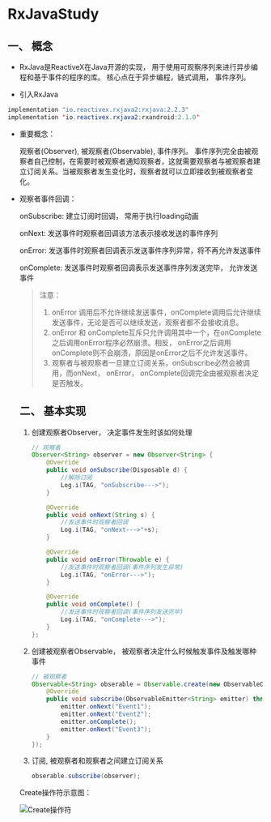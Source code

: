 # RxJavaStudy

## 一、 概念

- RxJava是ReactiveX在Java开源的实现， 用于使用可观察序列来进行异步编程和基于事件的程序的库。 核心点在于异步编程，链式调用， 事件序列。

- 引入RxJava

```java
implementation "io.reactivex.rxjava2:rxjava:2.2.3"
implementation 'io.reactivex.rxjava2:rxandroid:2.1.0'
```

- 重要概念：

  观察者(Observer), 被观察者(Observable), 事件序列。 事件序列完全由被观察者自己控制，在需要时被观察者通知观察者，这就需要观察者与被观察者建立订阅关系。当被观察者发生变化时，观察者就可以立即接收到被观察者变化。

- 观察者事件回调：

  onSubscribe: 建立订阅时回调， 常用于执行loading动画

  onNext:  发送事件时观察者回调该方法表示接收发送的事件序列

  onError: 发送事件时观察者回调表示发送事件序列异常，将不再允许发送事件

  onComplete: 发送事件时观察者回调表示发送事件序列发送完毕， 允许发送事件

  > 注意：
  >
  > 1. onError 调用后不允许继续发送事件，onComplete调用后允许继续发送事件，无论是否可以继续发送，观察者都不会接收消息。
  > 2. onError  和 onComplete互斥只允许调用其中一个，在onComplete之后调用onError程序必然崩溃。相反， onError之后调用onComplete则不会崩溃，原因是onError之后不允许发送事件。
  > 3. 观察者与被观察者一旦建立订阅关系，onSubscribe必然会被调用，而onNext， onError， onComplete回调完全由被观察者决定是否触发。

  ## 二、 基本实现

  1. 创建观察者Observer， 决定事件发生时该如何处理

     ```java
     // 观察者
     Observer<String> observer = new Observer<String> {
         @Override
         public void onSubscribe(Disposable d) {
             //解除订阅
             Log.i(TAG, "onSubscribe--->");
         }
     
         @Override
         public void onNext(String s) {
             //发送事件时观察者回调
             Log.i(TAG, "onNext--->"+s);
         }
     
         @Override
         public void onError(Throwable e) {
             //发送事件时观察者回调(事件序列发生异常)
             Log.i(TAG, "onError--->");
         }
     
         @Override
         public void onComplete() {
             //发送事件时观察者回调(事件序列发送完毕)
             Log.i(TAG, "onComplete--->");
         }
     };
     ```

     

  2. 创建被观察者Observable， 被观察者决定什么时候触发事件及触发哪种事件

     ```java
     // 被观察者
     Observable<String> obserable = Observable.create(new ObservableOnSubscribe<String>() {
         @Override
         public void subscribe(ObservableEmitter<String> emitter) throws Exception {
             emitter.onNext("Event1");
             emitter.onNext("Event2");
             emitter.onComplete();
             emitter.onNext("Event3");
         }
     });
     ```

     

  3. 订阅, 被观察者和观察者之间建立订阅关系

     ```java
     obserable.subscribe(observer);
     ```

     

   Create操作符示意图：

  ![Create操作符](app\image\observable_create.png)

  


